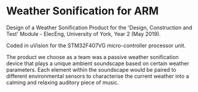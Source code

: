 # Weather Sonification for ARM

Design of a Weather Sonification Product for the 'Design, Construction and Test' Module - ElecEng, University of York, Year 2 (May 2019).

Coded in uVision for the STM32F407VG micro-controller processor unit.

The product we choose as a team was a passive weather sonification device that plays a unique ambient soundscape based on certain weather parameters.
Each element within the soundscape would be paired to different environmental sensors to characterise the current weather into a calming and relaxing auditory piece of music.
